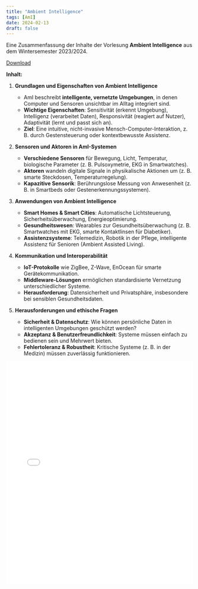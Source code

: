 ```yaml
---
title: "Ambient Intelligence"
tags: [AmI]
date: 2024-02-13
draft: false
---
```

Eine Zusammenfassung der Inhalte der Vorlesung **Ambient Intelligence** aus dem Wintersemester 2023/2024. 

<a href="./Elective/Visual/AmI/JSN_AmI_Summary.pdf" target="_blank">Download</a>

**Inhalt:**
1. **Grundlagen und Eigenschaften von Ambient Intelligence**  
   - AmI beschreibt **intelligente, vernetzte Umgebungen**, in denen Computer und Sensoren unsichtbar im Alltag integriert sind.  
   - **Wichtige Eigenschaften**: Sensitivität (erkennt Umgebung), Intelligenz (verarbeitet Daten), Responsivität (reagiert auf Nutzer), Adaptivität (lernt und passt sich an).  
   - **Ziel**: Eine intuitive, nicht-invasive Mensch-Computer-Interaktion, z. B. durch Gestensteuerung oder kontextbewusste Assistenz.  

2. **Sensoren und Aktoren in AmI-Systemen**  
   - **Verschiedene Sensoren** für Bewegung, Licht, Temperatur, biologische Parameter (z. B. Pulsoxymetrie, EKG in Smartwatches).  
   - **Aktoren** wandeln digitale Signale in physikalische Aktionen um (z. B. smarte Steckdosen, Temperaturregelung).  
   - **Kapazitive Sensorik**: Berührungslose Messung von Anwesenheit (z. B. in Smartbeds oder Gestenerkennungssystemen).  

3. **Anwendungen von Ambient Intelligence**  
   - **Smart Homes & Smart Cities**: Automatische Lichtsteuerung, Sicherheitsüberwachung, Energieoptimierung.  
   - **Gesundheitswesen**: Wearables zur Gesundheitsüberwachung (z. B. Smartwatches mit EKG, smarte Kontaktlinsen für Diabetiker).  
   - **Assistenzsysteme**: Telemedizin, Robotik in der Pflege, intelligente Assistenz für Senioren (Ambient Assisted Living).  

4. **Kommunikation und Interoperabilität**  
   - **IoT-Protokolle** wie ZigBee, Z-Wave, EnOcean für smarte Gerätekommunikation.  
   - **Middleware-Lösungen** ermöglichen standardisierte Vernetzung unterschiedlicher Systeme.  
   - **Herausforderung**: Datensicherheit und Privatsphäre, insbesondere bei sensiblen Gesundheitsdaten.  

5. **Herausforderungen und ethische Fragen**  
   - **Sicherheit & Datenschutz**: Wie können persönliche Daten in intelligenten Umgebungen geschützt werden?  
   - **Akzeptanz & Benutzerfreundlichkeit**: Systeme müssen einfach zu bedienen sein und Mehrwert bieten.  
   - **Fehlertoleranz & Robustheit**: Kritische Systeme (z. B. in der Medizin) müssen zuverlässig funktionieren.  

<div style="text-align: center;">
    <iframe src="./Elective/Visual/AmI/JSN_AmI_Summary.pdf" width="100%" height="600px" style="border: none;"></iframe>
</div>